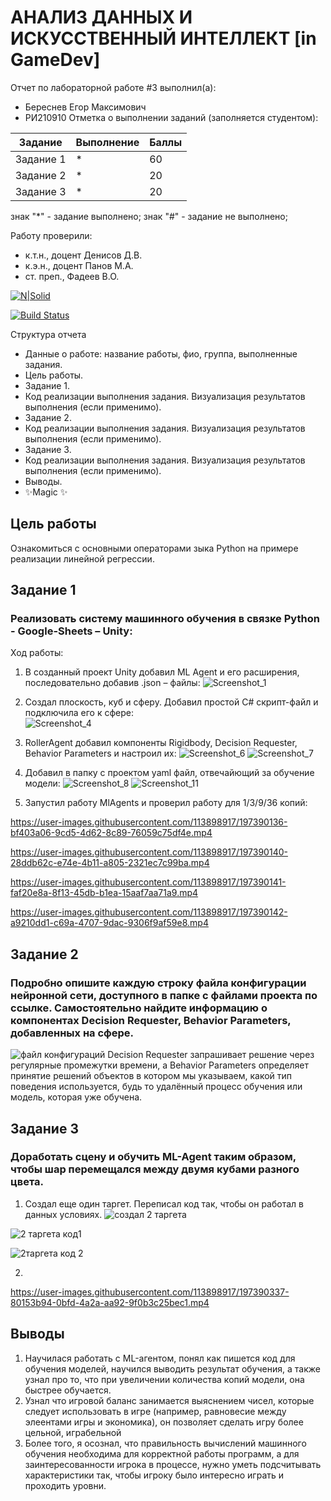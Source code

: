 # АНАЛИЗ ДАННЫХ И ИСКУССТВЕННЫЙ ИНТЕЛЛЕКТ [in GameDev]
Отчет по лабораторной работе #3 выполнил(а):
- Береснев Егор Максимович
- РИ210910
Отметка о выполнении заданий (заполняется студентом):

| Задание | Выполнение | Баллы |
| ------ | ------ | ------ |
| Задание 1 | * | 60 |
| Задание 2 | * | 20 |
| Задание 3 | * | 20 |

знак "*" - задание выполнено; знак "#" - задание не выполнено;

Работу проверили:
- к.т.н., доцент Денисов Д.В.
- к.э.н., доцент Панов М.А.
- ст. преп., Фадеев В.О.

[![N|Solid](https://cldup.com/dTxpPi9lDf.thumb.png)](https://nodesource.com/products/nsolid)

[![Build Status](https://travis-ci.org/joemccann/dillinger.svg?branch=master)](https://travis-ci.org/joemccann/dillinger)

Структура отчета

- Данные о работе: название работы, фио, группа, выполненные задания.
- Цель работы.
- Задание 1.
- Код реализации выполнения задания. Визуализация результатов выполнения (если применимо).
- Задание 2.
- Код реализации выполнения задания. Визуализация результатов выполнения (если применимо).
- Задание 3.
- Код реализации выполнения задания. Визуализация результатов выполнения (если применимо).
- Выводы.
- ✨Magic ✨

## Цель работы
Ознакомиться с основными операторами зыка Python на примере реализации линейной регрессии.

## Задание 1
### Реализовать систему машинного обучения в связке Python - Google-Sheets – Unity:
Ход работы:
1) В созданный проект Unity добавил ML Agent и его расширения, последовательно добавив .json – файлы:
![Screenshot_1](https://user-images.githubusercontent.com/113898917/197389845-f35967e7-4232-4d9b-b9c3-953af1d6d8b2.png)

2) Создал плоскость, куб и сферу. Добавил простой C# скрипт-файл и подключила его к сфере:  
 ![Screenshot_4](https://user-images.githubusercontent.com/113898917/197389883-9f15d758-bd82-4952-bc2f-ce2ec83d51b5.png)

3) RollerAgent добавил компоненты Rigidbody, Decision Requester, Behavior Parameters и настроил их:
![Screenshot_6](https://user-images.githubusercontent.com/113898917/197389909-3060c253-1b4c-4a90-9444-f7815b08af10.png) 
![Screenshot_7](https://user-images.githubusercontent.com/113898917/197389912-1c167e7d-3353-4968-a76d-c0e145ff3504.png)

4) Добавил в папку с проектом yaml файл, отвечайющий за обучение модели:
![Screenshot_8](https://user-images.githubusercontent.com/113898917/197389931-a1cd7adb-17d7-409d-8b0f-8ca23f22fadb.png)
![Screenshot_11](https://user-images.githubusercontent.com/113898917/197389945-7ebd8423-8b48-41de-a936-8eef348dfad8.png)

5) Запустил работу MlAgents и проверил работу для 1/3/9/36 копий:



https://user-images.githubusercontent.com/113898917/197390136-bf403a06-9cd5-4d62-8c89-76059c75df4e.mp4



https://user-images.githubusercontent.com/113898917/197390140-28ddb62c-e74e-4b11-a805-2321ec7c99ba.mp4



https://user-images.githubusercontent.com/113898917/197390141-faf20e8a-8f13-45db-b1ea-15aaf7aa71a9.mp4



https://user-images.githubusercontent.com/113898917/197390142-a9210dd1-c69a-4707-9dac-9306f9af59e8.mp4



## Задание 2
### Подробно опишите каждую строку файла конфигурации нейронной сети, доступного в папке с файлами проекта по ссылке. Самостоятельно найдите информацию о компонентах Decision Requester, Behavior Parameters, добавленных на сфере.
   ![файл конфигураций](https://user-images.githubusercontent.com/113898917/197390248-8fbae3ea-0d30-45b1-a03f-352f271c8b9e.png)
Decision Requester запрашивает решение через регулярные промежутки времени, а Behavior Parameters определяет принятие решений объектов в котором мы указываем, какой тип поведения используется, будь то удалённый процесс обучения или модель, которая уже обучена.

## Задание 3
### Доработать сцену и обучить ML-Agent таким образом, чтобы шар перемещался между двумя кубами разного цвета.

1) Создал еще один таргет. Переписал код так, чтобы он работал в данных условиях.
![создал 2 таргета](https://user-images.githubusercontent.com/113898917/197390319-0560390f-c7dd-4c4b-9e94-04f9d4fa76c7.png)

![2 таргета код1](https://user-images.githubusercontent.com/113898917/197390324-914e8836-c4d2-429f-8d66-1cdecc34328f.png)

![2таргета код 2](https://user-images.githubusercontent.com/113898917/197390326-ef6aaba9-c147-421a-94b8-8e6b7339facb.png)

2)

https://user-images.githubusercontent.com/113898917/197390337-80153b94-0bfd-4a2a-aa92-9f0b3c25bec1.mp4



## Выводы
   1. Научилася работать с ML-агентом, понял как пишется код для обучения моделей, научился выводить результат обучения, а также узнал про то, что при увеличении количества копий модели, она быстрее обучается.
   2.  Узнал что игровой баланс занимается выяснением чисел, которые следует использовать в игре (например, равновесие между элеентами игры и экономика), он позволяет сделать игру более цельной, играбельной
   3. Более того, я осознал, что правильность вычислений машинного обучения необходима для корректной работы программ, а для заинтересованности игрока в процессе, нужно уметь подсчитывать характеристики так, чтобы игроку было интересно играть и проходить уровни.
